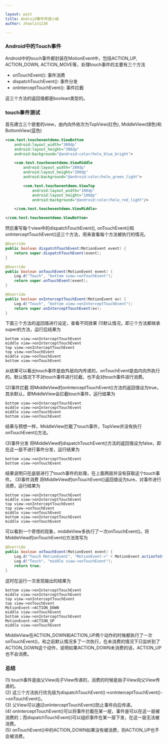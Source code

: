 ```yaml
---

layout: post
title: Android事件传递小结
author: zhaolin1230

--- 
```


### Android中的Touch事件
Android中的touch事件都封装在MotionEvent中，包括ACTION_UP, ACTION_DOWN, ACTION_MOVE等，处理touch事件的主要有三个方法  

+ onTouchEvent(): 事件消费  
+ dispatchTouchEvent(): 事件分发  
+ onInterceptTouchEvent(): 事件拦截  

这三个方法的返回值都是boolean类型的。

### touch事件测试
首先建立三个嵌套的view，由内向外依次为TopView(红色), MiddleView(绿色)和BottomView(蓝色)  

```xml
<com.test.toucheventdemo.ViewBottom
    android:layout_width="300dp"
    android:layout_height="300dp"
    android:background="@android:color/holo_blue_bright">

    <com.test.toucheventdemo.ViewMiddle
        android:layout_width="200dp"
        android:layout_height="200dp"
        android:background="@android:color/holo_green_light">

        <com.test.toucheventdemo.ViewTop
            android:layout_width="100dp"
            android:layout_height="100dp"
            android:background="@android:color/holo_red_light"/>

    </com.test.toucheventdemo.ViewMiddle>

</com.test.toucheventdemo.ViewBottom>  
```

然后重写每个view中的dispatchTouchEvent(), onTouchEvent()和onInterceptTouchEvent()这三个方法，用来查看每个方法被执行的情况。

```java
@Override
public boolean dispatchTouchEvent(MotionEvent event) {
    return super.dispatchTouchEvent(event);
}

@Override
public boolean onTouchEvent(MotionEvent event) {
    Log.d("Touch", "bottom view->onTouchEvent");
    return super.onTouchEvent(event);
}

@Override
public boolean onInterceptTouchEvent(MotionEvent ev) {
    Log.d("Touch", "bottom view->onInterceptTouchEvent");
    return super.onInterceptTouchEvent(ev);
}
```

下面三个方法的返回值进行设定，查看不同效果 
(1)默认情况，即三个方法都继承super的方法，运行后结果为 

``` 
bottom view->onInterceptTouchEvent
middle view->onInterceptTouchEvent
top view->onInterceptTouchEvent
top view->onTouchEvent
middle view->onTouchEvent
bottom view->onTouchEvent  
```

从结果可以看出touch事件是由外层向内传递的，onTouchEvent是由内向外执行的。默认情况下不对touch事件进行拦截，也不会对touch事件进行消费。 

(2)事件拦截
将MiddleView的onInterceptTouchEvent()方法的返回值设为true，其余默认，即MiddleView会拦截touch事件，运行结果为

```
bottom view->onInterceptTouchEvent
middle view->onInterceptTouchEvent
middle view->onTouchEvent
bottom view->onTouchEvent
```

 结果与预想一样，MiddleView拦截了touch事件，TopView并没有执行onTouchEvent()方法。

(3)事件分发
将MiddleView的dispatchTouchEvent()方法的返回值设为false，即在这一层不进行事件分发，运行结果为

```
bottom view->onInterceptTouchEvent
bottom view->onTouchEvent
```

 结果说明只在底层进行了touch事件的处理，在上面两层并没有获取这个touch事件。
(3)事件消费
将MiddleView的onTouchEvent()返回值设为ture，对事件进行消费，运行结果为

```
bottom view->onInterceptTouchEvent
middle view->onInterceptTouchEvent
top view->onInterceptTouchEvent
top view->onTouchEvent
middle view->onTouchEvent
bottom view->onInterceptTouchEvent
middle view->onTouchEvent
```

 可以看到一个奇怪的现象，middleView多执行了一次onTouchEvent()。将MiddleView的onTouchEvent()方法改写为

```java
@Override
public boolean onTouchEvent(MotionEvent event) {
    Log.d("Touch MotionEvent", "MotionEvent->" + MotionEvent.actionToString(event.getAction()));
    Log.d("Touch", "middle view->onTouchEvent");
    return true;
}
```

这时在运行一次发现输出的结果为

```
bottom view->onInterceptTouchEvent
middle view->onInterceptTouchEvent
top view->onInterceptTouchEvent
top view->onTouchEvent
MotionEvent->ACTION_DOWN
middle view->onTouchEvent
bottom view->onInterceptTouchEvent
MotionEvent->ACTION_UP
middle view->onTouchEvent
```

MiddleView在ACTION_DOWN和ACTION_UP两个动作的时候都执行了一次onTouchEvent()，和之前默认情况多了一次执行，在未消费的情况下只监听到了ACTION_DOWN这个动作，说明如果ACTION_DOWN未消费的话，ACTION_UP也不会消费。

### 总结
(1) touch事件是由父View向子View传递的，消费的时候是由子View向父View传递的。  
(2) 这三个方法执行优先级为dispatchTouchEvent()->onInterceptTouchEvent()->onTouchEvent()。  
(3) 父View可以通过onInterceptTouchEvent()防止事件向后传递。  
(4) onInterceptTouchEvent()可以将事件拦截在某一层，事件是可以在这一层被消费的；而dispatchTouchEvent()可以组织事件在某一层下发，在这一层无法被消费。  
(5) onTouchEvent()中的ACTION_DOWN如果没有被消费，则ACTION_UP也不会被消费。  
